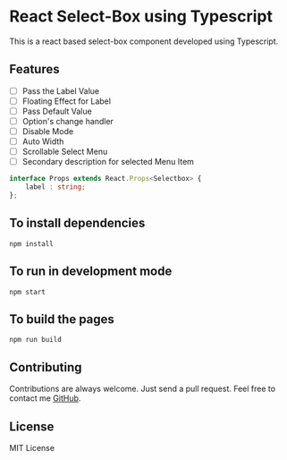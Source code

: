 # React Select-Box using Typescript

This is a react based select-box component developed using Typescript.  

## Features
  - [ ] Pass the Label Value
  - [ ] Floating Effect for Label
  - [ ] Pass Default Value
  - [ ] Option's change handler
  - [ ] Disable Mode
  - [ ] Auto Width
  - [ ] Scrollable Select Menu
  - [ ] Secondary description for selected Menu Item

```typescript
interface Props extends React.Props<Selectbox> {
    label : string;
};
```

## To install dependencies
```
npm install
```
## To run in development mode
```
npm start
```
## To build the pages
```
npm run build
```
## Contributing
Contributions are always welcome. Just send a pull request. Feel free to contact me [GitHub](https://github.com/georgeneil).

## License

MIT License
